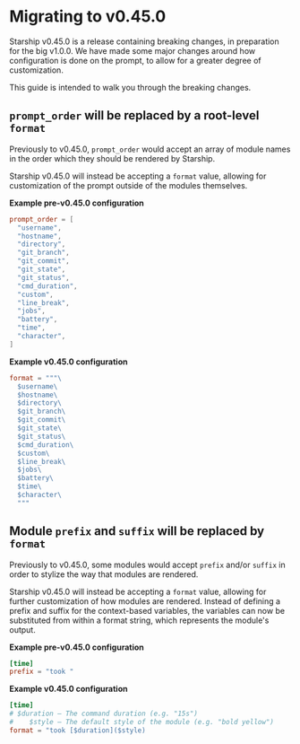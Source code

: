 # Migrating to v0.45.0

Starship v0.45.0 is a release containing breaking changes, in preparation for the big v1.0.0. We have made some major changes around how configuration is done on the prompt, to allow for a greater degree of customization.

This guide is intended to walk you through the breaking changes.

## `prompt_order` will be replaced by a root-level `format`

Previously to v0.45.0, `prompt_order` would accept an array of module names
in the order which they should be rendered by Starship.

Starship v0.45.0 will instead be accepting a `format` value, allowing for customization of the prompt outside of the modules themselves.

**Example pre-v0.45.0 configuration**

```toml
prompt_order = [
  "username",
  "hostname",
  "directory",
  "git_branch",
  "git_commit",
  "git_state",
  "git_status",
  "cmd_duration",
  "custom",
  "line_break",
  "jobs",
  "battery",
  "time",
  "character",
]
```

**Example v0.45.0 configuration**

```toml
format = """\
  $username\
  $hostname\
  $directory\
  $git_branch\
  $git_commit\
  $git_state\
  $git_status\
  $cmd_duration\
  $custom\
  $line_break\
  $jobs\
  $battery\
  $time\
  $character\
  """
```

## Module `prefix` and `suffix` will be replaced by `format`

Previously to v0.45.0, some modules would accept `prefix` and/or `suffix`
in order to stylize the way that modules are rendered.

Starship v0.45.0 will instead be accepting a `format` value, allowing for further
customization of how modules are rendered. Instead of defining a prefix and suffix
for the context-based variables, the variables can now be substituted from within
a format string, which represents the module's output.

**Example pre-v0.45.0 configuration**

```toml
[time]
prefix = "took "
```

**Example v0.45.0 configuration**

```toml
[time]
# $duration – The command duration (e.g. "15s")
#    $style – The default style of the module (e.g. "bold yellow")
format = "took [$duration]($style)
```
